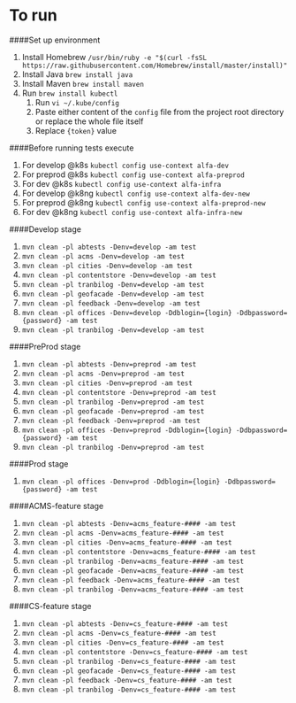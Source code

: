 # To run

####Set up environment
1. Install Homebrew ```/usr/bin/ruby -e "$(curl -fsSL https://raw.githubusercontent.com/Homebrew/install/master/install)"```
1. Install Java ```brew install java```
1. Install Maven ```brew install maven```
1. Run ```brew install kubectl```
   1. Run ```vi ~/.kube/config```
   1. Paste either content of the ```config``` file from the project root directory or replace the whole file itself
   1. Replace ```{token}``` value

####Before running tests execute
1. For develop @k8s ```kubectl config use-context alfa-dev```
1. For preprod @k8s ```kubectl config use-context alfa-preprod```
1. For dev @k8s ```kubectl config use-context alfa-infra```
1. For develop @k8ng ```kubectl config use-context alfa-dev-new```
1. For preprod @k8ng ```kubectl config use-context alfa-preprod-new```
1. For dev @k8ng ```kubectl config use-context alfa-infra-new```

####Develop stage
1. `mvn clean -pl abtests -Denv=develop -am test`
1. `mvn clean -pl acms -Denv=develop -am test`
1. `mvn clean -pl cities -Denv=develop -am test`
1. `mvn clean -pl contentstore -Denv=develop -am test`
1. `mvn clean -pl tranbilog -Denv=develop -am test`
1. `mvn clean -pl geofacade -Denv=develop -am test`
1. `mvn clean -pl feedback -Denv=develop -am test`
1. `mvn clean -pl offices -Denv=develop -Ddblogin={login} -Ddbpassword={password} -am test`
1. `mvn clean -pl tranbilog -Denv=develop -am test`

####PreProd stage
1. `mvn clean -pl abtests -Denv=preprod -am test`
1. `mvn clean -pl acms -Denv=preprod -am test`
1. `mvn clean -pl cities -Denv=preprod -am test`
1. `mvn clean -pl contentstore -Denv=preprod -am test`
1. `mvn clean -pl tranbilog -Denv=preprod -am test`
1. `mvn clean -pl geofacade -Denv=preprod -am test`
1. `mvn clean -pl feedback -Denv=preprod -am test`
1. `mvn clean -pl offices -Denv=preprod -Ddblogin={login} -Ddbpassword={password} -am test`
1. `mvn clean -pl tranbilog -Denv=preprod -am test`

####Prod stage
1. `mvn clean -pl offices -Denv=prod -Ddblogin={login} -Ddbpassword={password} -am test`

####ACMS-feature stage
1. `mvn clean -pl abtests -Denv=acms_feature-#### -am test`
1. `mvn clean -pl acms -Denv=acms_feature-#### -am test`
1. `mvn clean -pl cities -Denv=acms_feature-#### -am test`
1. `mvn clean -pl contentstore -Denv=acms_feature-#### -am test`
1. `mvn clean -pl tranbilog -Denv=acms_feature-#### -am test`
1. `mvn clean -pl geofacade -Denv=acms_feature-#### -am test`
1. `mvn clean -pl feedback -Denv=acms_feature-#### -am test`
1. `mvn clean -pl tranbilog -Denv=acms_feature-#### -am test`

####CS-feature stage
1. `mvn clean -pl abtests -Denv=cs_feature-#### -am test`
1. `mvn clean -pl acms -Denv=cs_feature-#### -am test`
1. `mvn clean -pl cities -Denv=cs_feature-#### -am test`
1. `mvn clean -pl contentstore -Denv=cs_feature-#### -am test`
1. `mvn clean -pl tranbilog -Denv=cs_feature-#### -am test`
1. `mvn clean -pl geofacade -Denv=cs_feature-#### -am test`
1. `mvn clean -pl feedback -Denv=cs_feature-#### -am test`
1. `mvn clean -pl tranbilog -Denv=cs_feature-#### -am test`